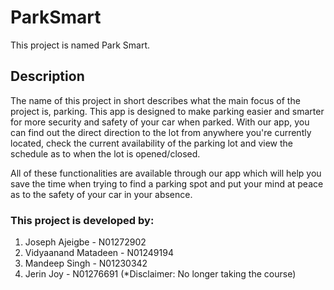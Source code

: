 # ParkSmart

This project is named Park Smart.

## Description
The name of this project in short describes what the main focus of the project is, parking. This app is designed to make parking easier and smarter for more security and safety of your car when parked.
With our app, you can find out the direct direction to the lot from anywhere you're currently located, check the current availability of the parking lot and view the schedule as to when the lot is opened/closed.

All of these functionalities are available through our app which will help you save the time when trying to find a parking spot and put your mind at peace as to the safety of your car in your absence.

### This project is developed by: 
1. Joseph Ajeigbe - N01272902
2. Vidyaanand Matadeen - N01249194
3. Mandeep Singh - N01230342
4. Jerin Joy - N01276691 (*Disclaimer: No longer taking the course)
